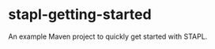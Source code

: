 stapl-getting-started
=====================

An example Maven project to quickly get started with STAPL.
